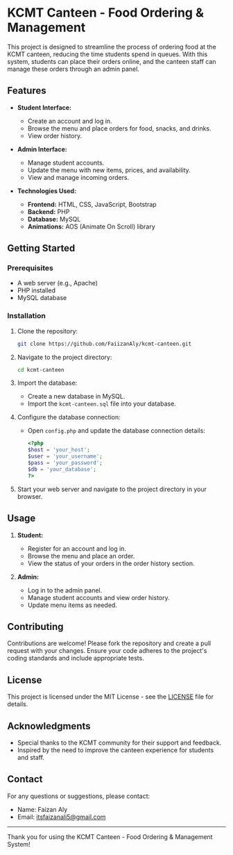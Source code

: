 # KCMT Canteen - Food Ordering & Management

This project is designed to streamline the process of ordering food at the KCMT canteen, reducing the time students spend in queues. With this system, students can place their orders online, and the canteen staff can manage these orders through an admin panel.

## Features

- **Student Interface:**
  - Create an account and log in.
  - Browse the menu and place orders for food, snacks, and drinks.
  - View order history.

- **Admin Interface:**
  - Manage student accounts.
  - Update the menu with new items, prices, and availability.
  - View and manage incoming orders.

- **Technologies Used:**
  - **Frontend:** HTML, CSS, JavaScript, Bootstrap
  - **Backend:** PHP
  - **Database:** MySQL
  - **Animations:** AOS (Animate On Scroll) library

## Getting Started

### Prerequisites

- A web server (e.g., Apache)
- PHP installed
- MySQL database

### Installation

1. Clone the repository:
    ```bash
    git clone https://github.com/FaiizanAly/kcmt-canteen.git
    ```

2. Navigate to the project directory:
    ```bash
    cd kcmt-canteen
    ```

3. Import the database:
    - Create a new database in MySQL.
    - Import the `kcmt-canteen.sql` file into your database.

4. Configure the database connection:
    - Open `config.php` and update the database connection details:
      ```php
      <?php
      $host = 'your_host';
      $user = 'your_username';
      $pass = 'your_password';
      $db = 'your_database';
      ?>
      ```

5. Start your web server and navigate to the project directory in your browser.

## Usage

1. **Student:**
   - Register for an account and log in.
   - Browse the menu and place an order.
   - View the status of your orders in the order history section.

2. **Admin:**
   - Log in to the admin panel.
   - Manage student accounts and view order history.
   - Update menu items as needed.

## Contributing

Contributions are welcome! Please fork the repository and create a pull request with your changes. Ensure your code adheres to the project's coding standards and include appropriate tests.

## License

This project is licensed under the MIT License - see the [LICENSE](LICENSE) file for details.

## Acknowledgments

- Special thanks to the KCMT community for their support and feedback.
- Inspired by the need to improve the canteen experience for students and staff.

## Contact

For any questions or suggestions, please contact:

- Name: Faizan Aly
- Email: itsfaizanali5@gmail.com

---

Thank you for using the KCMT Canteen - Food Ordering & Management System!
